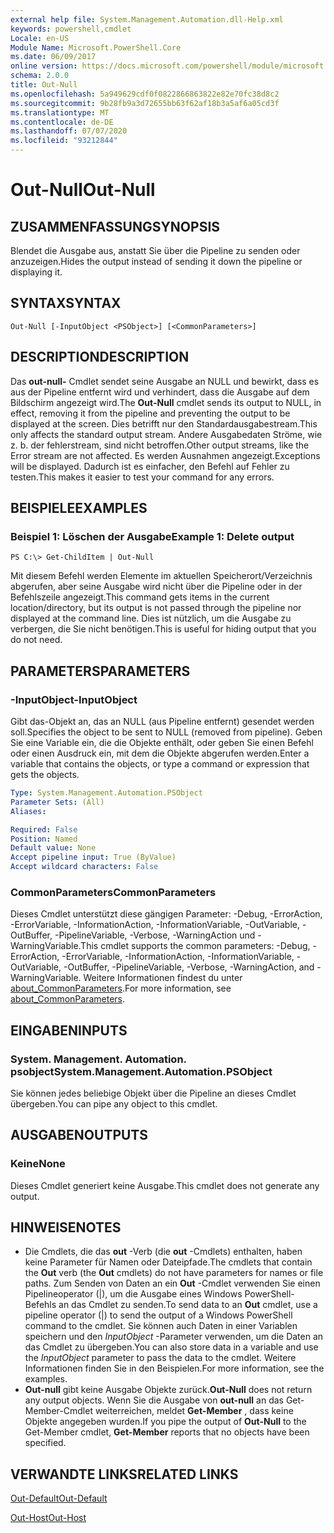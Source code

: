 ```yaml
---
external help file: System.Management.Automation.dll-Help.xml
keywords: powershell,cmdlet
Locale: en-US
Module Name: Microsoft.PowerShell.Core
ms.date: 06/09/2017
online version: https://docs.microsoft.com/powershell/module/microsoft.powershell.core/out-null?view=powershell-5.1&WT.mc_id=ps-gethelp
schema: 2.0.0
title: Out-Null
ms.openlocfilehash: 5a949629cdf0f0822866863822e82e70fc38d8c2
ms.sourcegitcommit: 9b28fb9a3d72655bb63f62af18b3a5af6a05cd3f
ms.translationtype: MT
ms.contentlocale: de-DE
ms.lasthandoff: 07/07/2020
ms.locfileid: "93212844"
---
```

# <span data-ttu-id="3408f-103">Out-Null</span><span class="sxs-lookup"><span data-stu-id="3408f-103">Out-Null</span></span>

## <span data-ttu-id="3408f-104">ZUSAMMENFASSUNG</span><span class="sxs-lookup"><span data-stu-id="3408f-104">SYNOPSIS</span></span>
<span data-ttu-id="3408f-105">Blendet die Ausgabe aus, anstatt Sie über die Pipeline zu senden oder anzuzeigen.</span><span class="sxs-lookup"><span data-stu-id="3408f-105">Hides the output instead of sending it down the pipeline or displaying it.</span></span>

## <span data-ttu-id="3408f-106">SYNTAX</span><span class="sxs-lookup"><span data-stu-id="3408f-106">SYNTAX</span></span>

```
Out-Null [-InputObject <PSObject>] [<CommonParameters>]
```

## <span data-ttu-id="3408f-107">DESCRIPTION</span><span class="sxs-lookup"><span data-stu-id="3408f-107">DESCRIPTION</span></span>
<span data-ttu-id="3408f-108">Das **out-null-** Cmdlet sendet seine Ausgabe an NULL und bewirkt, dass es aus der Pipeline entfernt wird und verhindert, dass die Ausgabe auf dem Bildschirm angezeigt wird.</span><span class="sxs-lookup"><span data-stu-id="3408f-108">The **Out-Null** cmdlet sends its output to NULL, in effect, removing it from the pipeline and preventing the output to be displayed at the screen.</span></span> <span data-ttu-id="3408f-109">Dies betrifft nur den Standardausgabestream.</span><span class="sxs-lookup"><span data-stu-id="3408f-109">This only affects the standard output stream.</span></span>
<span data-ttu-id="3408f-110">Andere Ausgabedaten Ströme, wie z. b. der fehlerstream, sind nicht betroffen.</span><span class="sxs-lookup"><span data-stu-id="3408f-110">Other output streams, like the Error stream are not affected.</span></span> <span data-ttu-id="3408f-111">Es werden Ausnahmen angezeigt.</span><span class="sxs-lookup"><span data-stu-id="3408f-111">Exceptions will be displayed.</span></span> <span data-ttu-id="3408f-112">Dadurch ist es einfacher, den Befehl auf Fehler zu testen.</span><span class="sxs-lookup"><span data-stu-id="3408f-112">This makes it easier to test your command for any errors.</span></span>

## <span data-ttu-id="3408f-113">BEISPIELE</span><span class="sxs-lookup"><span data-stu-id="3408f-113">EXAMPLES</span></span>

### <span data-ttu-id="3408f-114">Beispiel 1: Löschen der Ausgabe</span><span class="sxs-lookup"><span data-stu-id="3408f-114">Example 1: Delete output</span></span>

```
PS C:\> Get-ChildItem | Out-Null
```

<span data-ttu-id="3408f-115">Mit diesem Befehl werden Elemente im aktuellen Speicherort/Verzeichnis abgerufen, aber seine Ausgabe wird nicht über die Pipeline oder in der Befehlszeile angezeigt.</span><span class="sxs-lookup"><span data-stu-id="3408f-115">This command gets items in the current location/directory, but its output is not passed through the pipeline nor displayed at the command line.</span></span>
<span data-ttu-id="3408f-116">Dies ist nützlich, um die Ausgabe zu verbergen, die Sie nicht benötigen.</span><span class="sxs-lookup"><span data-stu-id="3408f-116">This is useful for hiding output that you do not need.</span></span>

## <span data-ttu-id="3408f-117">PARAMETERS</span><span class="sxs-lookup"><span data-stu-id="3408f-117">PARAMETERS</span></span>

### <span data-ttu-id="3408f-118">-InputObject</span><span class="sxs-lookup"><span data-stu-id="3408f-118">-InputObject</span></span>
<span data-ttu-id="3408f-119">Gibt das-Objekt an, das an NULL (aus Pipeline entfernt) gesendet werden soll.</span><span class="sxs-lookup"><span data-stu-id="3408f-119">Specifies the object to be sent to NULL (removed from pipeline).</span></span>
<span data-ttu-id="3408f-120">Geben Sie eine Variable ein, die die Objekte enthält, oder geben Sie einen Befehl oder einen Ausdruck ein, mit dem die Objekte abgerufen werden.</span><span class="sxs-lookup"><span data-stu-id="3408f-120">Enter a variable that contains the objects, or type a command or expression that gets the objects.</span></span>

```yaml
Type: System.Management.Automation.PSObject
Parameter Sets: (All)
Aliases:

Required: False
Position: Named
Default value: None
Accept pipeline input: True (ByValue)
Accept wildcard characters: False
```

### <span data-ttu-id="3408f-121">CommonParameters</span><span class="sxs-lookup"><span data-stu-id="3408f-121">CommonParameters</span></span>
<span data-ttu-id="3408f-122">Dieses Cmdlet unterstützt diese gängigen Parameter: -Debug, -ErrorAction, -ErrorVariable, -InformationAction, -InformationVariable, -OutVariable, -OutBuffer, -PipelineVariable, -Verbose, -WarningAction und -WarningVariable.</span><span class="sxs-lookup"><span data-stu-id="3408f-122">This cmdlet supports the common parameters: -Debug, -ErrorAction, -ErrorVariable, -InformationAction, -InformationVariable, -OutVariable, -OutBuffer, -PipelineVariable, -Verbose, -WarningAction, and -WarningVariable.</span></span> <span data-ttu-id="3408f-123">Weitere Informationen findest du unter [about_CommonParameters](https://go.microsoft.com/fwlink/?LinkID=113216).</span><span class="sxs-lookup"><span data-stu-id="3408f-123">For more information, see [about_CommonParameters](https://go.microsoft.com/fwlink/?LinkID=113216).</span></span>

## <span data-ttu-id="3408f-124">EINGABEN</span><span class="sxs-lookup"><span data-stu-id="3408f-124">INPUTS</span></span>

### <span data-ttu-id="3408f-125">System. Management. Automation. psobject</span><span class="sxs-lookup"><span data-stu-id="3408f-125">System.Management.Automation.PSObject</span></span>
<span data-ttu-id="3408f-126">Sie können jedes beliebige Objekt über die Pipeline an dieses Cmdlet übergeben.</span><span class="sxs-lookup"><span data-stu-id="3408f-126">You can pipe any object to this cmdlet.</span></span>

## <span data-ttu-id="3408f-127">AUSGABEN</span><span class="sxs-lookup"><span data-stu-id="3408f-127">OUTPUTS</span></span>

### <span data-ttu-id="3408f-128">Keine</span><span class="sxs-lookup"><span data-stu-id="3408f-128">None</span></span>
<span data-ttu-id="3408f-129">Dieses Cmdlet generiert keine Ausgabe.</span><span class="sxs-lookup"><span data-stu-id="3408f-129">This cmdlet does not generate any output.</span></span>

## <span data-ttu-id="3408f-130">HINWEISE</span><span class="sxs-lookup"><span data-stu-id="3408f-130">NOTES</span></span>

* <span data-ttu-id="3408f-131">Die Cmdlets, die das **out** -Verb (die **out** -Cmdlets) enthalten, haben keine Parameter für Namen oder Dateipfade.</span><span class="sxs-lookup"><span data-stu-id="3408f-131">The cmdlets that contain the **Out** verb (the **Out** cmdlets) do not have parameters for names or file paths.</span></span> <span data-ttu-id="3408f-132">Zum Senden von Daten an ein **Out** -Cmdlet verwenden Sie einen Pipelineoperator (|), um die Ausgabe eines Windows PowerShell-Befehls an das Cmdlet zu senden.</span><span class="sxs-lookup"><span data-stu-id="3408f-132">To send data to an **Out** cmdlet, use a pipeline operator (|) to send the output of a Windows PowerShell command to the cmdlet.</span></span> <span data-ttu-id="3408f-133">Sie können auch Daten in einer Variablen speichern und den *InputObject* -Parameter verwenden, um die Daten an das Cmdlet zu übergeben.</span><span class="sxs-lookup"><span data-stu-id="3408f-133">You can also store data in a variable and use the *InputObject* parameter to pass the data to the cmdlet.</span></span> <span data-ttu-id="3408f-134">Weitere Informationen finden Sie in den Beispielen.</span><span class="sxs-lookup"><span data-stu-id="3408f-134">For more information, see the examples.</span></span>
* <span data-ttu-id="3408f-135">**Out-null** gibt keine Ausgabe Objekte zurück.</span><span class="sxs-lookup"><span data-stu-id="3408f-135">**Out-Null** does not return any output objects.</span></span> <span data-ttu-id="3408f-136">Wenn Sie die Ausgabe von **out-null** an das Get-Member-Cmdlet weiterreichen, meldet **Get-Member** , dass keine Objekte angegeben wurden.</span><span class="sxs-lookup"><span data-stu-id="3408f-136">If you pipe the output of **Out-Null** to the Get-Member cmdlet, **Get-Member** reports that no objects have been specified.</span></span>

## <span data-ttu-id="3408f-137">VERWANDTE LINKS</span><span class="sxs-lookup"><span data-stu-id="3408f-137">RELATED LINKS</span></span>

[<span data-ttu-id="3408f-138">Out-Default</span><span class="sxs-lookup"><span data-stu-id="3408f-138">Out-Default</span></span>](Out-Default.md)

[<span data-ttu-id="3408f-139">Out-Host</span><span class="sxs-lookup"><span data-stu-id="3408f-139">Out-Host</span></span>](Out-Host.md)
